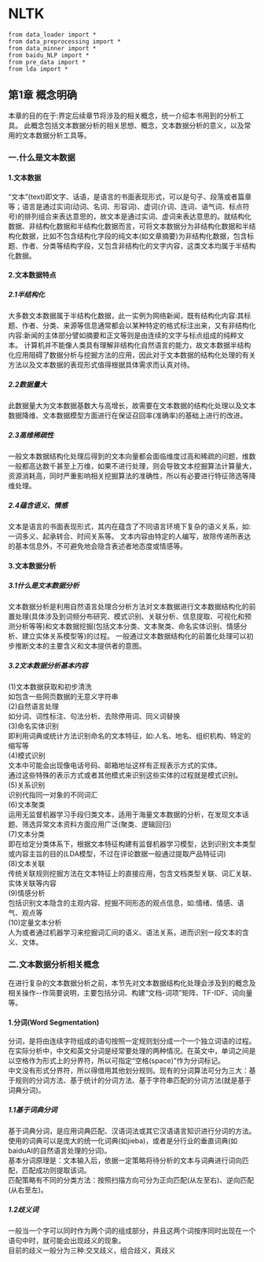# NLTK
```
from data_loader import * 
from data_preprocessing import *
from data_minner import *
from baidu_NLP import *
from pre_data import *
from lda import *
```

## 第1章 概念明确
本章的目的在于:界定后续章节将涉及的相关概念，统一介绍本书用到的分析工具。
此概念包括文本数据分析的相关思想、概念，文本数据分析的意义，以及常用的文本数据分析工具等。

### 一.什么是文本数据
#### 1.文本数据
“文本”(text)即文字、话语，是语言的书面表现形式，可以是句子、段落或者篇章等；语言是通过实词(动词、名词、形容词)、虚词(介词、连词、语气词、标点符号)的排列组合来表达意思的，故文本是通过实词、虚词来表达意思的。就结构化数据、非结构化数据和半结构化数据而言，可将文本数据分为非结构化数据和半结构化数据，比如不包含结构化字段的纯文本(如文章摘要)为非结构化数据，包含标题、作者、分类等结构字段，又包含非结构化的文字内容，这类文本均属于半结构化数据。
#### 2.文本数据特点
##### 2.1半结构化
大多数文本数据属于半结构化数据，此一实例为网络新闻，既有结构化内容:其标题、作者、分类、来源等信息通常都会以某种特定的格式标注出来，又有非结构化内容:新闻的主体部分譬如摘要和正文等则是由连续的文字与标点组成的纯粹文本。
计算机并不能像人类具有理解非结构化自然语言的能力，故文本数据半结构化应用阻碍了数据分析与挖掘方法的应用，因此对于文本数据的结构化处理的有关方法以及文本数据的表现形式值得根据具体需求而认真对待。
##### 2.2数据量大
此数据量大为文本数据基数大与高增长，故需要在文本数据的结构化处理以及文本数据降维、文本数据模型方面进行在保证召回率(准确率)的基础上进行的改进。
##### 2.3高维稀疏性
一般文本数据结构化处理后得到的文本向量都会面临维度过高和稀疏的问题，维数一般都高达数千甚至上万维，如果不进行处理，则会导致文本挖掘算法计算量大，资源消耗高，同时严重影响相关挖掘算法的准确性，所以有必要进行特征筛选等降维处理。
##### 2.4蕴含语义、情感
文本是语言的书面表现形式，其内在蕴含了不同语言环境下复杂的语义关系，如:一词多义、起承转合、时间关系等。
文本内容由特定的人编写，故除传递所表达的基本信息外，不可避免地会隐含表述者地态度或情感等。
#### 3.文本数据分析
##### 3.1什么是文本数据分析
文本数据分析是利用自然语言处理合分析方法对文本数据进行文本数据结构化的前置处理(具体涉及到词频分布研究、模式识别、关联分析、信息提取、可视化和预测分析等等)和文本数据挖掘(包括文本分类、文本聚类、命名实体识别、情感分析、建立实体关系模型等)的过程。
一般通过文本数据结构化的前置化处理可以初步推断文本的主要含义和文本提供者的意图。
##### 3.2文本数据分析基本内容
(1)文本数据获取和初步清洗  
如包含一些网页数据的无意义字符串    
(2)自然语言处理  
如分词、词性标注、句法分析、去除停用词、同义词替换    
(3)命名实体识别  
即利用词典或统计方法识别命名的文本特征，如:人名、地名、组织机构、特定的缩写等    
(4)模式识别  
文本中可能会出现像电话号码、邮箱地址这样有正规表示方式的实体。  
通过这些特殊的表示方式或者其他模式来识别这些实体的过程就是模式识别。  
(5)关系识别  
识别代指同一对象的不同词汇  
(6)文本聚类  
运用无监督机器学习手段归类文本，适用于海量文本数据的分析，在发现文本话题、筛选异常文本资料方面应用广泛(聚类、逻辑回归)  
(7)文本分类  
即在给定分类体系下，根据文本特征构建有监督机器学习模型，达到识别文本类型或内容主旨的目的(LDA模型，不过在评论数据一般通过提取产品特征词)  
(8)文本关联  
传统关联规则挖掘方法在文本特征上的直接应用，包含文档类型关联、词汇关联、实体关联等内容  
(9)情感分析  
包括识别文本隐含的主观内容、挖掘不同形态的观点信息，如:情绪、情感、语气、观点等  
(10)定量文本分析  
人为或者通过机器学习来挖掘词汇间的语义、语法关系，进而识别一段文本的含义、文体。  

### 二.文本数据分析相关概念
在进行复杂的文本数据分析之前，本节先对文本数据结构化处理会涉及到的概念及相关操作--作简要说明，主要包括分词、构建“文档-词项”矩阵、TF-IDF、词向量等。
#### 1.分词(Word Segmentation)
分词，是将由连续字符组成的语句按照一定规则划分成一个一个独立词语的过程。  
在实际分析中，中文和英文分词是经常要处理的两种情况。在英文中，单词之间是以空格作为形式上的分界符，所以可指定“空格(space)”作为分词标记。  
中文没有形式分界符，所以得借用其他划分规则。现有的分词算法可分为三大：基于规则的分词方法、基于统计的分词方法、基于字符串匹配的分词方法(就是基于词典分词)。  
##### 1.1基于词典分词  
基于词典分词，是应用词典匹配、汉语词法或其它汉语语言知识进行分词的方法。使用的词典可以是庞大的统一化词典(如jieba)，或者是分行业的垂直词典(如baiduAI的自然语言处理的分词)。  
基本分词原理是：文本输入后，依据一定策略将待分析的文本与词典进行词向匹配，匹配成功则提取该词。  
匹配策略有不同的分类方法：按照扫描方向可分为正向匹配(从左至右)、逆向匹配(从右至左)。  
##### 1.2歧义词
一般当一个字可以同时作为两个词的组成部分，并且这两个词按序同时出现在一个语句中时，就可能会出现歧义的现象。  
目前的歧义一般分为三种:交叉歧义，组合歧义，真歧义


























